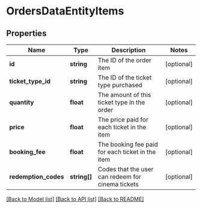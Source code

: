 # OrdersDataEntityItems

## Properties
Name | Type | Description | Notes
------------ | ------------- | ------------- | -------------
**id** | **string** | The ID of the order item | [optional] 
**ticket_type_id** | **string** | The ID of the ticket type purchased | [optional] 
**quantity** | **float** | The amount of this ticket type in the order | [optional] 
**price** | **float** | The price paid for each ticket in the item | [optional] 
**booking_fee** | **float** | The booking fee paid for each ticket in the item | [optional] 
**redemption_codes** | **string[]** | Codes that the user can redeem for cinema tickets | [optional] 

[[Back to Model list]](../README.md#documentation-for-models) [[Back to API list]](../README.md#documentation-for-api-endpoints) [[Back to README]](../README.md)


